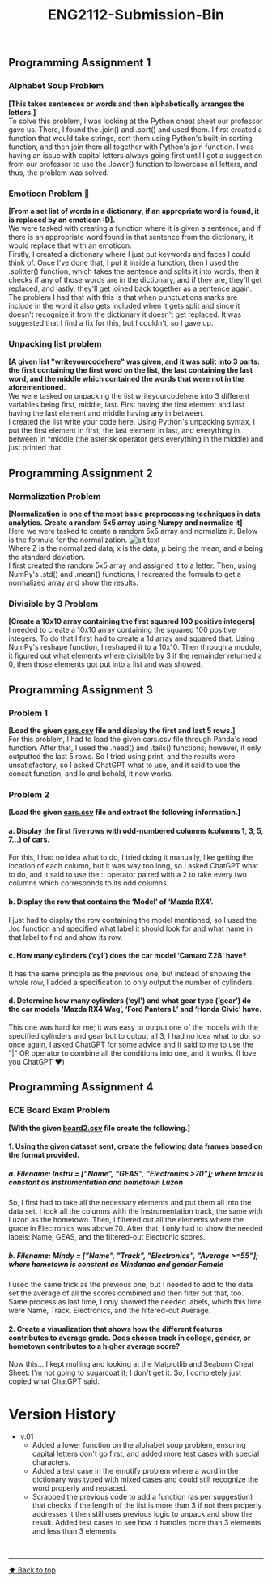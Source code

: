 <h1 align="center">ENG2112-Submission-Bin</h1><br>

## Programming Assignment 1
### Alphabet Soup Problem
<strong>[This takes sentences or words and then alphabetically arranges the letters.]<br></strong>
To solve this problem, I was looking at the Python cheat sheet our professor gave us. There, I found the .join() and .sort() and used them. I first created a function that would take strings, sort them using Python's built-in sorting function, and then join them all together with Python's join function. I was having an issue with capital letters always going first until I got a suggestion from our professor to use the .lower() function to lowercase all letters, and thus, the problem was solved.

### Emoticon Problem :thinking:
<strong>[From a set list of words in a dictionary, if an appropriate word is found, it is replaced by an emoticon :D].<br></strong>
We were tasked with creating a function where it is given a sentence, and if there is an appropriate word found in that sentence from the dictionary, it would replace that with an emoticon.<br> 
Firstly, I created a dictionary where I just put keywords and faces I could think of. Once I've done that, I put it inside a function, then I used the .splitter() function, which takes the sentence and splits it into words, then it checks if any of those words are in the dictionary, and if they are, they'll get replaced, and lastly, they'll get joined back together as a sentence again.<br>
The problem I had that with this is that when punctuations marks are include in the word it also gets included when it gets split and since it doesn't recognize it from the dictionary it doesn't get replaced. It was suggested that I find a fix for this, but I couldn't, so I gave up.

### Unpacking list problem
<strong>[A given list "writeyourcodehere" was given, and it was split into 3 parts: the first containing the first word on the list, the last containing the last word, and the middle which contained the words that were not in the aforementioned.<br></strong>
We were tasked on unpacking the list writeyourcodehere into 3 different variables being first, middle, last. First having the first element and last having the last element and middle having any in between.<br>
I created the list write your code here. Using Python's unpacking syntax, I put the first element in first, the last element in last, and everything in between in *middle (the asterisk operator gets everything in the middle) and just printed that.

## Programming Assignment 2
### Normalization Problem
<strong>[Normalization is one of the most basic preprocessing techniques in data analytics. Create a random 5x5 array using Numpy and normalize it]<br></strong>
Here we were tasked to create a random 5x5 array and normalize it. Below is the formula for the normalization.
![alt text](https://encrypted-tbn0.gstatic.com/images?q=tbn:ANd9GcSkf7umgE7G9H2BujLnpmdkDAftT3zt_iH6Qg&s)<br>
Where Z is the normalized data, x is the data, μ being the mean, and σ being the standard deviation.<br>
I first created the random 5x5 array and assigned it to a letter. Then, using NumPy's .std() and .mean() functions, I recreated the formula to get a normalized array and show the results.

### Divisible by 3 Problem
<strong>[Create a 10x10 array containing the first squared 100 positive integers]<br></strong>
I needed to create a 10x10 array containing the squared 100 positive integers. To do that I first had to create a 1d array and squared that. Using NumPy's reshape function, I reshaped it to a 10x10. Then through a modulo, it figured out what elements where divisible by 3 if the remainder returned a 0, then those elements got put into a list and was showed.

## Programming Assignment 3
### Problem 1
<strong>[Load the given [cars.csv](https://github.com/TheGoldenBread/ENG2112-Submission-Bin/blob/main/cars.csv) file and display the first and last 5 rows.]<br></strong>
For this problem, I had to load the given cars.csv file through Panda's read function. After that, I used the .head() and .tails() functions; however, it only outputted the last 5 rows. So I tried using print, and the results were unsatisfactory, so I asked ChatGPT what to use, and it said to use the concat function, and lo and behold, it now works.

### Problem 2
<strong>[Load the given [cars.csv](https://github.com/TheGoldenBread/ENG2112-Submission-Bin/blob/main/cars.csv) file and extract the following information.]<br></strong>
#### a. Display the first five rows with odd-numbered columns (columns 1, 3, 5, 7...) of cars.
For this, I had no idea what to do, I tried doing it manually, like getting the location of each column, but it was way too long, so I asked ChatGPT what to do, and it said to use the :: operator paired with a 2 to take every two columns which corresponds to its odd columns.

#### b. Display the row that contains the ‘Model’ of ‘Mazda RX4’.
I just had to display the row containing the model mentioned, so I used the .loc function and specified what label it should look for and what name in that label to find and show its row.

#### c. How many cylinders (‘cyl’) does the car model ‘Camaro Z28’ have?
It has the same principle as the previous one, but instead of showing the whole row, I added a specification to only output the number of cylinders.

#### d. Determine how many cylinders (‘cyl’) and what gear type (‘gear’) do the car models ‘Mazda RX4 Wag’, ‘Ford Pantera L’ and ‘Honda Civic’ have.
This one was hard for me; it was easy to output one of the models with the specified cylinders and gear but to output all 3, I had no idea what to do, so once again, I asked ChatGPT for some advice and it said to me to use the "|" OR operator to combine all the conditions into one, and it works. (I love you ChatGPT ❤️)

## Programming Assignment 4
### ECE Board Exam Problem
<strong>[With the given [board2.csv](https://github.com/TheGoldenBread/ENG2112-Submission-Bin/blob/main/board2.csv) file create the following.]<br></strong>
#### 1. Using the given dataset sent, create the following data frames based on the format provided.
##### a. Filename: Instru = [“Name”, “GEAS”, “Electronics >70”]; where track is constant as Instrumentation and hometown Luzon
So, I first had to take all the necessary elements and put them all into the data set. I took all the columns with the Instrumentation track, the same with Luzon as the hometown. Then, I filtered out all the elements where the grade in Electronics was above 70. After that, I only had to show the needed labels: Name, GEAS, and the filtered-out Electronic scores.

##### b. Filename: Mindy = ["Name", "Track", "Electronics", "Average >=55"]; where hometown is constant as Mindanao and gender Female
I used the same trick as the previous one, but I needed to add to the data set the average of all the scores combined and then filter out that, too. Same process as last time, I only showed the needed labels, which this time were Name, Track, Electronics, and the filtered-out Average.

#### 2. Create a visualization that shows how the different features contributes to average grade. Does chosen track in college, gender, or hometown contributes to a higher average score?
Now this... I kept mulling and looking at the Matplotlib and Seaborn Cheat Sheet. I'm not going to sugarcoat it; I don't get it. So, I completely just copied what ChatGPT said.

# Version History
* v.01
   - Added a lower function on the alphabet soup problem, ensuring capital letters don't go first, and added more test cases with special characters.
   - Added a test case in the emotify problem where a word in the dictionary was typed with mixed cases and could still recognize the word properly and replaced.
   - Scrapped the previous code to add a function (as per suggestion) that checks if the length of the list is more than 3 if not then properly addresses it then still uses previous logic to unpack and show the result. Added test cases to see how it handles more than 3 elements and less than 3 elements.

<br><hr>
[:arrow_up: Back to top](#ENG2112-Submission-Bin)

